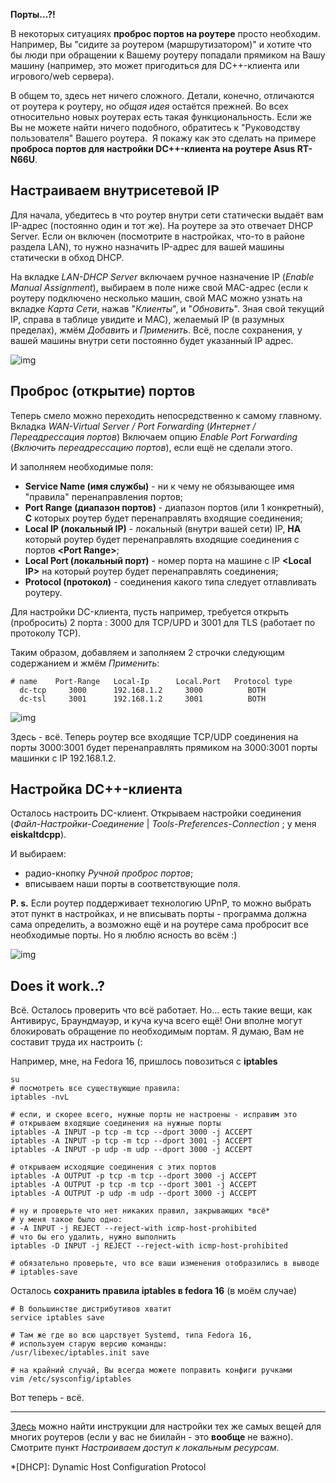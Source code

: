 <!--
Title: Проброс (открытие) портов на роутере на примере Asus&nbsp;RT&#x2010;N66U
Description: В этой статье я расскажу про проброс портов на роутере на примере настройки Asus RT-N66U для работы с DC++
Date: 2013/05/09
Tags: setup, Asus
-->

**Порты...?!**

В некоторых ситуациях **проброс портов на роутере** просто необходим.
Например, Вы "сидите за роутером (маршрутизатором)" и хотите что бы люди при обращении
к Вашему роутеру попадали прямиком на Вашу машину (например, это может пригодиться для DC++-клиента
или игрового/web сервера).

В общем то, здесь нет ничего сложного. Детали, конечно, отличаются от роутера к роутеру,
но *общая идея* остаётся прежней. Во всех относительно новых роутерах есть такая функциональность.
Если же Вы не можете найти ничего подобного, обратитесь к "Руководству пользователя" Вашего роутера. 
Я покажу как это сделать на примере **проброса портов для настройки DC++-клиента на роутере Asus RT-N66U**<!--cut-here-->.

## Настраиваем внутрисетевой IP

Для начала, убедитесь в что роутер внутри сети статически выдаёт вам IP-адрес (постоянно один и тот же).
На роутере за это отвечает DHCP  Server. Если он включен (посмотрите в настройках,
что-то в районе раздела LAN), то нужно назначить IP-адрес для вашей машины статически в обход DHCP.

На вкладке *LAN-DHCP Server* включаем ручное назначение IP (*Enable Manual Assignment*),
выбираем в поле ниже свой MAC-адрес (если к роутеру подключено несколько машин,
свой MAC можно узнать на вкладке *Карта Сети*, нажав "*Клиенты*", и "*Обновить*".
Зная свой текущий IP, справа в таблице увидите и MAC), желаемый IP (в разумных пределах),
жмём *Добавить* и *Применить*. Всё, после сохранения, у вашей машины внутри сети постоянно будет
указанный IP адрес.

![img][asus-dhcp]


## Проброс (открытие) портов

Теперь смело можно переходить непосредственно к самому главному.
Вкладка *WAN-Virtual Server / Port Forwarding* (*Интернет / Переадрессация портов*)
Включаем опцию *Enable Port Forwarding* (*Включить переадрессацию портов*), если ещё не сделали этого.

И заполняем необходимые поля:

* **Service Name (имя службы)** - ни к чему не обязывающее имя "правила" перенаправления портов;
* **Port Range (диапазон портов)** - диапазон портов (или 1 конкретный), **С** которых роутер
будет перенаправлять входящие соединения;
* **Local IP (локальный IP)** - локальный (внутри вашей сети) IP, **НА** который роутер будет
перенаправлять входящие соединения с портов **&lt;Port Range&gt;**;
* **Local Port (локальный порт)** - номер порта на машине с IP **&lt;Local IP&gt;**
на который роутер будет перенаправлять соединения;
* **Protocol (протокол)** - соединения какого типа следует отлавливать роутеру.

Для настройки DC-клиента, пусть например, требуется открыть (пробросить) 2 порта :
3000 для TCP/UPD и 3001 для TLS (работает по протоколу TCP).

Таким образом, добавляем и заполняем 2 строчки следующим содержанием и жмём *Применить*:

	# name    Port-Range   Local-Ip      Local.Port   Protocol type
	  dc-tcp     3000      192.168.1.2     3000          BOTH    
	  dc-tsl     3001      192.168.1.2     3001          BOTH

![img][asus-port-forwarding]

Здесь - всё. Теперь роутер все входящие TCP/UDP соединения на порты 3000:3001 будет перенаправлять
прямиком на 3000:3001 порты машинки c IP 192.168.1.2.


## Настройка DC++-клиента

Осталось настроить DC-клиент. Открываем настройки соединения
(*Файл-Настройки-Соединение* | *Tools-Preferences-Connection* ; у меня **eiskaltdcpp**).

И выбираем:

* радио-кнопку *Ручной проброс портов*;
* вписываем наши порты в соответствующие поля.

**P. s.** Если роутер поддерживает технологию UPnP, то можно выбрать этот пункт в настройках,
и не вписывать порты&nbsp;- программа должна сама определить, а возможно ещё и на роутере сама пробросит все необходимые порты. Но я люблю ясность во всём :)

![img][eiskalttdcpp]



## Does it work..?

Всё. Осталось проверить что всё работает. Но... есть такие вещи, как Антивирус, Браундмауэр,
и куча куча всего ещё! Они вполне могут блокировать обращение по необходимым портам.
Я думаю, Вам не составит труда их настроить (:

Например, мне, на Fedora 16, пришлось повозиться с **iptables**


	su
	# посмотреть все существующие правила:
	iptables -nvL
	 
	# если, и скорее всего, нужные порты не настроены - исправим это
	# открываем входящие соединения на нужные порты
	iptables -A INPUT -p tcp -m tcp --dport 3000 -j ACCEPT
	iptables -A INPUT -p tcp -m tcp --dport 3001 -j ACCEPT
	iptables -A INPUT -p udp -m udp --dport 3000 -j ACCEPT
	 
	# открываем исходящие соединения с этих портов
	iptables -A OUTPUT -p tcp -m tcp --dport 3000 -j ACCEPT
	iptables -A OUTPUT -p tcp -m tcp --dport 3001 -j ACCEPT
	iptables -A OUTPUT -p udp -m udp --dport 3000 -j ACCEPT
	 
	# ну и проверьте что нет никаких правил, закрывающих *всё*
	# у меня такое было одно:
	# -A INPUT -j REJECT --reject-with icmp-host-prohibited
	# что бы его удалить, нужно выполнить
	iptables -D INPUT -j REJECT --reject-with icmp-host-prohibited
	 
	# обязательно проверьте, что все ваши изменения отобразились в выводе
	# iptables-save

Осталось **сохранить правила iptables в fedora 16** (в моём случае)

	# В большинстве дистрибутивов хватит
	service iptables save
	 
	# Там же где во всю царствует Systemd, типа Fedora 16,
	# используем старую версию команды:
	/usr/libexec/iptables.init save
	 
	# на крайний случай, Вы всегда можете поправить конфиги ручками
	vim /etc/sysconfig/iptables

Вот теперь - всё.

---

[Здесь][beeline-faq] можно найти инструкции для настройки тех же самых вещей для многих роутеров
(если у вас не биилайн - это **вообще** не важно). Смотрите пункт *Настраиваем доступ к локальным ресурсам*.



*[DHCP]: Dynamic Host Configuration Protocol

[asus-dhcp]: /blog/content/ru/setup/imgs/asus-dhcp.jpg
"Asus DNS and WINS server settings"

[asus-port-forwarding]: /blog/content/ru/setup/imgs/asus-port-forwarding.gif
"Asus port forwarding configuration"

[eiskalttdcpp]: /blog/content/ru/setup/imgs/eiskalttdcpp-sett-connection.jpg
"Settings-Connection in Eiskalttdcpp-qt"

[beeline-faq]: http://homenet.beeline.ru/routers/index.php
"Рекомендации по использованию роутеров"
